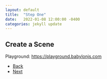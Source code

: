 ```yaml
---
layout: default
title:  "Step One"
date:   2022-01-08 12:00:00 -0400
categories: jekyll update
---
```

## Create a Scene

Playground: https://playground.babylonjs.com

<ul class="actions">
<li><a href="https://aprilspeight.github.io/workshop-babylonjs/" class="button special">Back</a></li>
<li><a href="https://aprilspeight.github.io/workshop-babylonjs/jekyll/update/2022/01/07/step-two.html" class="button">Next</a></li>
</ul>